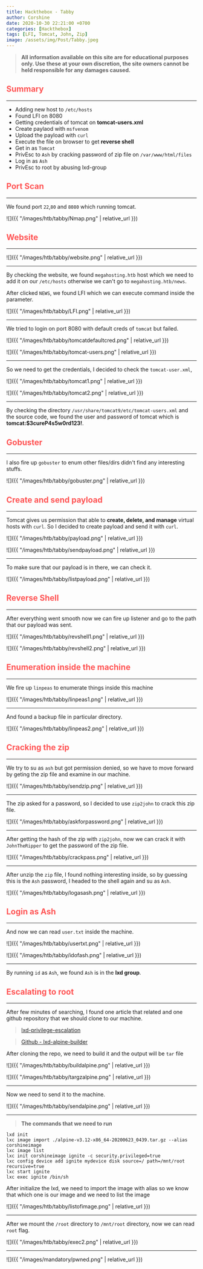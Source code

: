 ```yaml
---
title: Hackthebox - Tabby
author: Corshine
date: 2020-10-30 22:21:00 +0700
categories: [Hackthebox]
tags: [LFI, Tomcat, John, Zip]
image: /assets/img/Post/Tabby.jpeg
---
```


>   **All information available on this site are for educational purposes only. Use these at your own discretion, the site owners cannot be held responsible for any damages caused.**


## **<span style='color:#ff5555'>Summary</span>**
***

- Adding new host to `/etc/hosts`
- Found LFI on 8080
- Getting credentials of tomcat on **tomcat-users.xml**
- Create paylaod with `msfvenom`
- Upload the payload with `curl`
- Execute the file on browser to get **reverse shell**
- Get in as `Tomcat`
- PrivEsc to `Ash` by cracking password of zip file on `/var/www/html/files`
- Log in as `Ash`
- PrivEsc to root by abusing lxd-group

## **<span style='color:#ff5555'>Port Scan</span>**
***

We found port `22`,`80` and `8080` which running tomcat.

![]({{ "/images/htb/tabby/Nmap.png" | relative_url }})


## **<span style='color:#ff5555'>Website</span>**
***

![]({{ "/images/htb/tabby/website.png" | relative_url }})

***

By checking the website, we found `megahosting.htb` host which we need to add it on our `/etc/hosts` otherwise we can't go to `megahosting.htb/news`.

After clicked `NEWS`, we found LFI which we can execute command inside the parameter.

![]({{ "/images/htb/tabby/LFI.png" | relative_url }})

***

We tried to login on port 8080 with default creds of `tomcat` but failed.

![]({{ "/images/htb/tabby/tomcatdefaultcred.png" | relative_url }})

![]({{ "/images/htb/tabby/tomcat-users.png" | relative_url }})

***

So we need to get the credentials, I decided to check the `tomcat-user.xml`, 

![]({{ "/images/htb/tabby/tomcat1.png" | relative_url }})

![]({{ "/images/htb/tabby/tomcat2.png" | relative_url }})

***

By checking the directory `/usr/share/tomcat9/etc/tomcat-users.xml` and the source code, we found the user and password of tomcat which is **tomcat:$3cureP4s5w0rd123!**.

## **<span style='color:#ff5555'>Gobuster</span>**
***

I also fire up `gobuster` to enum other files/dirs didn't find any interesting stuffs.

![]({{ "/images/htb/tabby/gobuster.png" | relative_url }})

## **<span style='color:#ff5555'>Create and send payload</span>**
***

Tomcat gives us permission that able to **create, delete, and manage** virtual hosts with `curl`.
So I decided to create payload and send it with `curl`.

![]({{ "/images/htb/tabby/payload.png" | relative_url }})

![]({{ "/images/htb/tabby/sendpayload.png" | relative_url }})

***

To make sure that our payload is in there, we can check it.

![]({{ "/images/htb/tabby/listpayload.png" | relative_url }})

## **<span style='color:#ff5555'>Reverse Shell</span>**
***

After everything went smooth now we can fire up listener and go to the path that our payload was sent.

![]({{ "/images/htb/tabby/revshell1.png" | relative_url }})

![]({{ "/images/htb/tabby/revshell2.png" | relative_url }})

## **<span style='color:#ff5555'>Enumeration inside the machine</span>**
***

We fire up `linpeas` to enumerate things inside this machine 

![]({{ "/images/htb/tabby/linpeas1.png" | relative_url }})

***

And found a backup file in particular directory.

![]({{ "/images/htb/tabby/linpeas2.png" | relative_url }})

## **<span style='color:#ff5555'>Cracking the zip</span>**
***

We try to su as `ash` but got permission denied, so we have to move forward by geting the zip file and examine in our machine.

![]({{ "/images/htb/tabby/sendzip.png" | relative_url }})

***

The zip asked for a password, so I decided to use `zip2john` to crack this zip file.

![]({{ "/images/htb/tabby/askforpassword.png" | relative_url }})

***

After getting the hash of the zip with `zip2john`, now we can crack it with `JohnTheRipper` to get the password of the zip file.

![]({{ "/images/htb/tabby/crackpass.png" | relative_url }})

***

After unzip the `zip` file, I found nothing interesting inside, so by guessing this is the `Ash` password, I headed to the shell again and su as `Ash`.

![]({{ "/images/htb/tabby/logasash.png" | relative_url }})

## **<span style='color:#ff5555'>Login as Ash</span>**
***

And now we can read `user.txt` inside the machine.

![]({{ "/images/htb/tabby/usertxt.png" | relative_url }})

![]({{ "/images/htb/tabby/idofash.png" | relative_url }})

***

By running `id` as `Ash`, we found `Ash` is in the **lxd group**.

## **<span style='color:#ff5555'>Escalating to root</span>**
***

After few minutes of searching, I found one article that related and one github repository that we should clone to our machine.

> [lxd-privilege-escalation](https://www.hackingarticles.in/lxd-privilege-escalation/)

> [Github - lxd-alpine-builder](https://github.com/saghul/lxd-alpine-builder)

After cloning the repo, we need to build it and the output will be `tar` file 

![]({{ "/images/htb/tabby/buildalpine.png" | relative_url }})

![]({{ "/images/htb/tabby/targzalpine.png" | relative_url }})

***

Now we need to send it to the machine.

![]({{ "/images/htb/tabby/sendalpine.png" | relative_url }})

***

> **The commands that we need to run**

```
lxd init
lxc image import ./alpine-v3.12-x86_64-20200623_0439.tar.gz --alias corshineimage
lxc image list
lxc init corshineimage ignite -c security.privileged=true
lxc config device add ignite mydevice disk source=/ path=/mnt/root recursive=true
lxc start ignite
lxc exec ignite /bin/sh
```

After initialize the lxd, we need to import the image with alias so we know that which one is our image and we need to list the image

![]({{ "/images/htb/tabby/listofimage.png" | relative_url }})

***

After we mount the `/root` directory to `/mnt/root` directory, now we can read `root` flag.

![]({{ "/images/htb/tabby/exec2.png" | relative_url }})




***

![]({{ "/images/mandatory/pwned.png" | relative_url }})